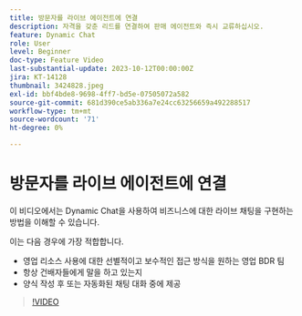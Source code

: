 ```yaml
---
title: 방문자를 라이브 에이전트에 연결
description: 자격을 갖춘 리드를 연결하여 판매 에이전트와 즉시 교류하십시오.
feature: Dynamic Chat
role: User
level: Beginner
doc-type: Feature Video
last-substantial-update: 2023-10-12T00:00:00Z
jira: KT-14128
thumbnail: 3424828.jpeg
exl-id: bbf4bde8-9698-4ff7-bd5e-07505072a582
source-git-commit: 681d390ce5ab336a7e24cc63256659a492288517
workflow-type: tm+mt
source-wordcount: '71'
ht-degree: 0%

---
```


# 방문자를 라이브 에이전트에 연결

이 비디오에서는 Dynamic Chat을 사용하여 비즈니스에 대한 라이브 채팅을 구현하는 방법을 이해할 수 있습니다.

이는 다음 경우에 가장 적합합니다.

* 영업 리소스 사용에 대한 선별적이고 보수적인 접근 방식을 원하는 영업 BDR 팀
* 항상 건배자들에게 말을 하고 있는지
* 양식 작성 후 또는 자동화된 채팅 대화 중에 제공

>[!VIDEO](https://video.tv.adobe.com/v/3424828/?learn=on)
